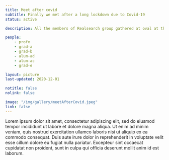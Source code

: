 ```yaml
---
title: Meet after covid
subtitle: Finally we met after a long lockdown due to Covid-19
status: active

description: All the members of Realsearch group gathered at oval at the centennial campus with plethora of delicious foods!. 

people:
    - profx
    - grad-a
    - grad-b
    - alum-ad
    - alum-ac
    - grad-e

layout: picture
last-updated: 2020-12-01

notitle: false
nolink: false 

image: "/img/gallery/meetAfterCovid.jpeg"
link: false
---
```


Lorem ipsum dolor sit amet, consectetur adipiscing elit, sed do eiusmod tempor incididunt ut labore et dolore magna aliqua. Ut enim ad minim veniam, quis nostrud exercitation ullamco laboris nisi ut aliquip ex ea commodo consequat. Duis aute irure dolor in reprehenderit in voluptate velit esse cillum dolore eu fugiat nulla pariatur. Excepteur sint occaecat cupidatat non proident, sunt in culpa qui officia deserunt mollit anim id est laborum.
